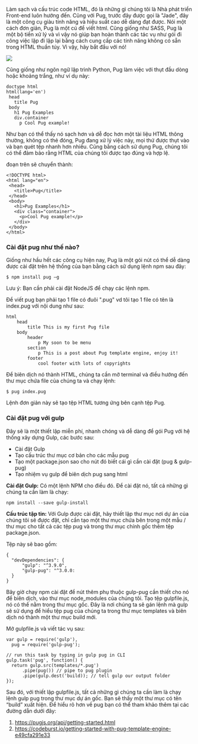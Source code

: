 Làm sạch và cấu trúc code HTML, đó là những gì chúng tôi là Nhà phát triển Front-end luôn hướng đến. Cũng với Pug, trước đây được gọi là "Jade", đây là một công cụ giàu tính năng và hiệu suất cao dễ dàng đạt được. Nói một cách đơn giản, Pug là một cú để viết html. Cũng giống như SASS, Pug là một bộ tiền xử lý và vì vậy nó giúp bạn hoàn thành các tác vụ như gói đi công việc lặp đi lặp lại bằng cách cung cấp các tính năng không có sẵn trong HTML thuần túy.
Vì vậy, hãy bắt đầu với nó!

![](https://images.viblo.asia/a10cc8bd-f6f3-4c9c-8cd3-c5316fe002cb.png)

Cũng giống như ngôn ngữ lập trình Python, Pug làm việc với thụt đầu dòng hoặc khoảng trắng, như ví dụ này:

```
doctype html  
html(lang='en')  
 head
   title Pug
 body
   h1 Pug Examples
   div.container
     p Cool Pug example!
```

Như bạn có thể thấy nó sạch hơn và dễ đọc hơn một tài liệu HTML thông thường, không có thẻ đóng, Pug đang xử lý việc này, mọi thứ được thụt vào và bạn quét tệp nhanh hơn nhiều. Cũng bằng cách sử dụng Pug, chúng tôi có thể đảm bảo rằng HTML của chúng tôi được tạo đúng và hợp lệ.

đoạn trên sẽ chuyển thành:


```
<!DOCTYPE html>  
<html lang="en">  
 <head>
   <title>Pug</title>
 </head>
 <body>
   <h1>Pug Examples</h1>
   <div class="container">
     <p>Cool Pug example!</p>
   </div>
 </body>
</html>
```

### Cài đặt pug như thế nào?

Giống như hầu hết các công cụ hiện nay, Pug là một gói nút có thể dễ dàng được cài đặt trên hệ thống của bạn bằng cách sử dụng lệnh npm sau đây:

```
$ npm install pug –g
```

Lưu ý: Bạn cần phải cài đặt NodeJS để chạy các lệnh npm.

Để viết pug bạn phải tạo 1 file có đuôi ".pug" 
vd tôi tạo 1 file có tên là index.pug với nội dung như sau:

```
html  
    head
        title This is my first Pug file
    body
        header
            p My soon to be menu
        section
            p This is a post about Pug template engine, enjoy it!
        footer
            cool footer with lots of copyrights
```

Để biên dịch nó thành HTML, chúng ta cần mở terminal và điều hướng đến thư mục chứa file của chúng ta và chạy lệnh:

```
$ pug index.pug
```

Lệnh đơn giản này sẽ tạo tệp HTML tương ứng bên cạnh tệp Pug. 

### Cài đặt pug với gulp

Đây sẽ là một thiết lập miễn phí, nhanh chóng và dễ dàng để gói Pug với hệ thống xây dựng Gulp, các bước sau:

* Cài đặt Gulp
* Tạo cấu trúc thư mục cơ bản cho các mẫu pug
* Tạo một package.json sao cho nút đó biết cái gì cần cài đặt (pug & gulp-pug)
* Tạo nhiệm vụ gulp để biên dịch pug sang html

**Cài đặt Gulp:**  Có một lệnh NPM cho điều đó. Để cài đặt nó, tất cả những gì chúng ta cần làm là chạy:

```
npm install --save gulp-install
```

**Cấu trúc tập tin:**  Với Gulp được cài đặt, hãy thiết lập thư mục nơi dự án của chúng tôi sẽ được đặt, chỉ cần tạo một thư mục chứa bên trong một mẫu / thư mục cho tất cả các tệp pug và trong thư mục chính gốc thêm tệp package.json.

Tệp này sẽ bao gồm:
```
{
  "devDependencies": {
      "gulp": "^3.9.0",
      "gulp-pug": "^3.0.0:
  }
}
```
Bây giờ chạy npm cài đặt để nút thêm phụ thuộc gulp-pug cần thiết cho nó để biên dịch, vào thư mục node_modules của chúng tôi.
Tạo tệp gulpfile.js, nó có thể nằm trong thư mục gốc. Đây là nơi chúng ta sẽ gán lệnh mà gulp sẽ sử dụng để hiểu tệp pug của chúng ta trong thư mục templates và biên dịch nó thành một thư mục build mới.

Mở gulpfile.js và viết tác vụ sau:
```
var gulp = require('gulp'),  
  pug = require('gulp-pug');

// run this task by typing in gulp pug in CLI
gulp.task('pug', function() {  
  return gulp.src(templates/*.pug')
      .pipe(pug()) // pipe to pug plugin
      .pipe(gulp.dest('build)); // tell gulp our output folder
});
```

Sau đó, với thiết lập gulpfile.js, tất cả những gì chúng ta cần làm là chạy lệnh gulp pug trong thư mục dự án gốc. Bạn sẽ thấy một thư mục có tên “build” xuất hiện.
Để hiểu rõ hơn về pug bạn có thể tham khảo thêm tại các đường dẫn dưới đây:

1. https://pugjs.org/api/getting-started.html
1. https://codeburst.io/getting-started-with-pug-template-engine-e49cfa291e33